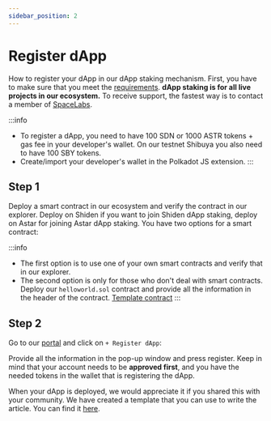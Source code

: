 ```yaml
---
sidebar_position: 2
---
```


# Register dApp

How to register your dApp in our dApp staking mechanism. First, you have to make sure that you meet the [requirements](https://docs.astar.network/docs/dapp-staking/for-devs/requirements). **dApp staking is for all live projects in our ecosystem.** To receive support, the fastest way is to contact a member of [SpaceLabs](https://astarnetwork.notion.site/Astar-SpaceLabs-bee19d9d13ab41ba8d113347ae56448f).

:::info
- To register a dApp, you need to have 100 SDN or 1000 ASTR tokens + gas fee in your developer's wallet. On our testnet Shibuya you also need to have 100 SBY tokens.
- Create/import your developer's wallet in the Polkadot JS extension.
:::

## Step 1

Deploy a smart contract in our ecosystem and verify the contract in our explorer. Deploy on Shiden if you want to join Shiden dApp staking, deploy on Astar for joining Astar dApp staking. You have two options for a smart contract:

:::info
- The first option is to use one of your own smart contracts and verify that in our explorer.
- The second option is only for those who don't deal with smart contracts. Deploy our `helloworld.sol` contract and provide all the information in the header of the contract. [Template contract](https://github.com/AstarNetwork/builders-program/blob/main/hellowold.sol)
:::

## Step 2

Go to our [portal](https://portal.astar.network/store/discover-dapps) and click on `+ Register dApp`:

Provide all the information in the pop-up window and press register. Keep in mind that your account needs to be **approved first**, and you have the needed tokens in the wallet that is registering the dApp.

When your dApp is deployed, we would appreciate it if you shared this with your community. We have created a template that you can use to write the article. You can find it [here](https://astarnetwork.notion.site/dApp-staking-template-Astar-Network-07d029f2d89644f48a17650522968682).
